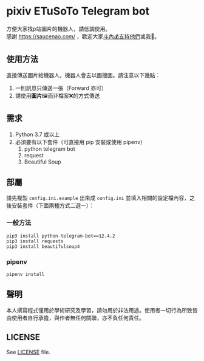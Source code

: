# pixiv ETuSoTo Telegram bot
方便大家找p站圖片的機器人，請低調使用。  
感謝 https://saucenao.com/ ，歡迎大家[斗內💰支持他們](https://saucenao.com/donate.php)或我🙇。

## 使用方法
直接傳送圖片給機器人，機器人會去以圖搜圖。請注意以下幾點：  

1. 一則訊息只傳送一張（Forward 亦可）
2. 請使用**圖片**🖼而非檔案❌的方式傳送

## 需求
1. Python 3.7 或以上
2. 必須要有以下套件（可直接用 pip 安裝或使用 pipenv）
	1. python telegram bot
	2. request
	3. Beautiful Soup

## 部屬
請先複製 `config.ini.example` 出來成 `config.ini` 並填入相關的設定檔內容，之後安裝套件（下面兩種方式二選一）：
### 一般方法
	pip3 install python-telegram-bot==12.4.2
	pip3 install requests
	pip3 install beautifulsoup4
### pipenv
	pipenv install

## 聲明
本人撰寫程式僅用於學術研究及學習，請勿用於非法用途。使用者一切行為所致皆由使用者自行承擔，與作者無任何關聯，亦不負任何責任。

## LICENSE
See [LICENSE](https://gitlab.com/hms5232/pixiv-etusoto-telegram-bot/-/blob/master/LICENSE) file.
